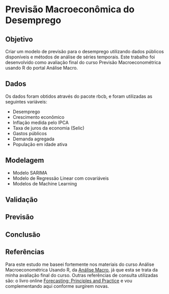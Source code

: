# Previsão Macroeconômica do Desemprego

## Objetivo

Criar um modelo de previsão para o desemprego utilizando dados públicos disponíveis e métodos de análise de séries temporais. Este trabalho foi desenvolvido como avaliação final do curso Previsão Macroeconométrica usando R do portal Análise Macro.


## Dados
Os dados foram obtidos através do pacote rbcb, e foram utilizadas as seguintes variáveis:
- Desemprego
- Crescimento econômico
- Inflação medida pelo IPCA
- Taxa de juros da economia (Selic)
- Gastos públicos
- Demanda agregada
- População em idade ativa

## Modelagem

- Modelo SARIMA
- Modelo de Regressão Linear com covariáveis
- Modelos de Machine Learning

## Validação

## Previsão

## Conclusão 

## Referências
Para este estudo me baseei fortemente nos materiais do curso Análise Macroeconométrica Usando R, da [Análise Macro](https://analisemacro.com.br/curso/previsao-macroeconometrica-usando-r/), já que esta se trata da minha avaliação final do curso. Outras referências de consulta utilizadas são: o livro online [Forecasting: Principles and Practice](https://otexts.com/fpp2/arima-forecasting.html) e vou complementando aqui conforme surgirem novas.
  
